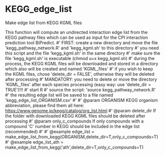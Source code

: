 # KEGG_edge_list
Make edge list from KEGG KGML files

This function will compute an undirected interaction edge list from the KEGG pathway files which can be used as input for the CPI interaction prediction tool BiPredict.
#' FIRST: create a new directory and move the file 'kegg_pathway_network.R' and 'kegg_kgml.sh' to this directory
#' you need this script and the file 'kegg_kgml.sh' in the same directory
#' make sure the file 'kegg_kgml.sh' is executable (chmod u+x kegg_kgml.sh)
#' during the process, the KEGG KGML files will be downloaded and stored in a directory which also will be created and named 'KGML_files'
#' if you wish to keep the KGML files, chose 'delete_dir = FALSE', otherwise they will be deleted after processing
#' MANDATORY: you need to delete or move the directory 'KGML_files' after each species processing (easy way: use 'delete_dir = TRUE')!!!
#' start R
#' source the script: 'source kegg_pathway_network.R'
#' the resulting edge list will be saved to a file named 'kegg_edge_list_ORGANISM.csv'
#'
#' @param ORGANISM KEGG organism abbreviation, please find them all here: https://www.genome.jp/kegg/catalog/org_list.html
#' @param delete_dir If the folder with downloaded KEGG KGML files should be deleted after processing
#' @param only_c_compounds If only compounds with a compound 'C' number in KEGG should be included in the edge list (recommended)
#'
#' @example edge_list = make_edge_list_from_kegg(ORGANISM,delete_dir=T,only_c_compounds=T)
#' @example edge_list_ath = make_edge_list_from_kegg('ath',delete_dir=T,only_c_compounds=T)
